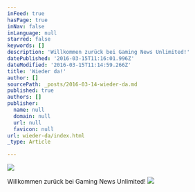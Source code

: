 ```yaml
---
inFeed: true
hasPage: true
inNav: false
inLanguage: null
starred: false
keywords: []
description: 'Willkommen zurück bei Gaming News Unlimited!'
datePublished: '2016-03-15T11:16:01.996Z'
dateModified: '2016-03-15T11:14:59.266Z'
title: 'Wieder da!'
author: []
sourcePath: _posts/2016-03-14-wieder-da.md
published: true
authors: []
publisher:
  name: null
  domain: null
  url: null
  favicon: null
url: wieder-da/index.html
_type: Article

---
```

![](https://s3-us-west-2.amazonaws.com/the-grid-img/p/5b055416135381af1e3ff135217de615499ec743.png)

Willkommen zurück bei Gaming News Unlimited!
![](https://the-grid-user-content.s3-us-west-2.amazonaws.com/1a49b951-56ec-41bb-a947-13be842596bb.png)
